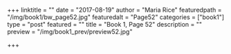 +++
linktitle = ""
date = "2017-08-19"
author = "Maria Rice"
featuredpath = "/img/book1/bw_page52.jpg"
featuredalt = "Page52"
categories = ["book1"]
type = "post"
featured = ""
title = "Book 1, Page 52"
description = ""
preview = "/img/book1_prev/preview52.jpg"

+++

